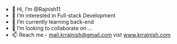 - 👋 Hi, I’m @Rajnish11
- 👀 I’m interested in Full-stack Development
- 🌱 I’m currently learning  back-end
- 💞️ I’m looking to collaborate on ...
- 📫 Reach me - mail.krrajnish@gmail.com  vist www.krrajnish.com 

<!---
Rajnish11/Rajnish11 is a ✨ special ✨ repository because its `README.md` (this file) appears on your GitHub profile.
You can click the Preview link to take a look at your changes.
--->

